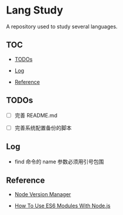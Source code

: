 # Lang Study

A repository used to study several languages.

## TOC

- [TODOs](#todos)

- [Log](#log)

- [Reference](#reference)

## TODOs

- [ ] 完善 README.md

- [ ] 完善系统配置备份的脚本

## Log

- find 命令的 name 参数必须用引号包围

## Reference

- [Node Version Manager](https://github.com/nvm-sh/nvm)

- [How To Use ES6 Modules With Node.js](https://blog.webdevsimplified.com/2019-09/es6-modules-in-nodejs/#:~:text=The%20first%20way%20to%20use%20ES6%20module%20syntax,setup%20with%20just%20a%20few%20lines%20of%20code.)